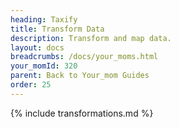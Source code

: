 ```yaml
---
heading: Taxify
title: Transform Data
description: Transform and map data.
layout: docs
breadcrumbs: /docs/your_moms.html
your_momId: 320
parent: Back to Your_mom Guides
order: 25
---
```


{% include transformations.md %}
